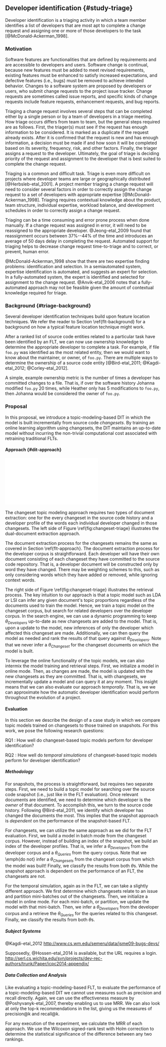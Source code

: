 ## Developer identification {#study-triage}

Developer identification is a triaging activity in which a team member
identifies a list of developers that are most apt to complete a change request
and assigning one or more of those developers to the task
[@McDonald-Ackerman_1998].

### Motivation

Software features are functionalities that are defined by requirements and are
accessible to developers and users. Software change is continual, because new
features must be added to meet revised requirements, existing features must be
enhanced to satisfy increased expectations, and defective features (i.e., bugs)
must be removed to achieve intended behavior. Changes to a software system are
proposed by developers or users, who submit change requests to the project
issue tracker. Change requests are sometimes called issue reports, and specific
kinds of change requests include feature requests, enhancement requests, and
bug reports.

Triaging a change request involves several steps that can be completed either
by a single person or by a team of developers in a triage meeting. How triage
occurs differs from team to team, but the general steps required are as
follows. First, the triager(s) must see if the request has enough information
to be considered. It is marked as a duplicate if the request already exists.
After it is confirmed that the request is new and has enough information, a
decision must be made if and how soon it will be completed based on its
severity, frequency, risk, and other factors. Finally, the triager assigns a
request to the developer. Ultimately, the goal of triage is deciding priority
of the request and assignment to the developer that is best suited to complete
the change request.

Triaging is a common and difficult task. Triage is even more difficult on
projects where developer teams are large or geographically distributed
[@Herbsleb-etal_2001]. A project member triaging a change request will need to
consider several factors in order to correctly assign the change request to a
set of developers with appropriate expertise [@McDonald-Ackerman_1998].
Triaging requires contextual knowledge about the product, team structure,
individual expertise, workload balance, and development schedules in order to
correctly assign a change request.

Triaging can be a time consuming and error prone process when done manually. If
a change request was assigned in error, it will need to be reassigned to the
appropriate developer. @Jeong-etal_2009 found that reassignment occurs between
37%--44% of the time and introduces an average of 50 days delay in completing
the request. Automated support for triaging helps to decrease change request
time-to-triage and to correct, or prevent, human error.

@McDonald-Ackerman_1998 show that there are two expertise finding problems:
identification and selection. In a semiautomated system, expertise
identification is automated, and suggests an expert for selection. In a
fully-automated system, the expert is identified and selected for assignment to
the change request. @Anvik-etal_2006 notes that a fully-automated approach may
not be feasible given the amount of contextual knowledge required for triage.

### Background {#triage-background}

Several developer identification techniques build upon feature location
techniques. We refer the reader to Section \ref{flt-background} for a
background on how a typical feature location technique might work.

After a ranked list of source code entities related to a particular task have
been identified by an FLT, we can now use ownership knowledge to determine the
appropriate developer to complete a task. For example, if file `foo.py` was
identified as the most related entity, then we would want to know about the
maintainer, or owner, of `foo.py`. There are multiple ways to determine the
ownership of a source code entity [@Bird-etal_2011; @Kagdi-etal_2012;
@Corley-etal_2012].

A simple, example ownership metric is the number of times a developer has
committed changes to a file. That is, if over the software history Johanna
modified `foo.py` 20 times, while Heather only has 5 modifications to `foo.py`,
then Johanna would be considered the owner of `foo.py`.

### Proposal

In this proposal, we introduce a topic-modeling-based DIT in which the model is
built incrementally from source code *changesets*. By training an online
learning algorithm using changesets, the DIT maintains an up-to-date model
without incurring the non-trivial computational cost associated with retraining
traditional FLTs.

#### Approach {#dit-approach}

![Developer identification using changesets\label{fig:changeset-triage}](figures/changeset-triage.pdf)

The changeset topic modeling approach requires two types of document
extraction: one for the every changeset in the source code history and a
developer profile of the words each individual developer changed in those
changesets. The left side of Figure \ref{fig:changeset-triage} illustrates the
dual-document extraction approach.

The document extraction process for the changesets remains the same as covered
in Section \ref{flt-approach}. The document extraction process for the
developer corpus is straightforward. Each developer will have their own
document consisting of each changeset they have committed to the source code
repository. That is, a developer document will be constructed only by word they
have changed. There may be weighting schemes to this, such as only considering
words which they have added or removed, while ignoring context words.

The right side of Figure \ref{fig:changeset-triage} illustrates the retrieval
process. The key intuition to our approach is that a topic model such as LDA or
LSI can infer any given document's topic proportions regardless of the
documents used to train the model. Hence, we train a topic model on the
changeset corpus, but search for related developers over the developer corpus.
In the search engine, we can use a dynamic programming to keep
$\theta_{Developers}$ up-to-date as new changesets are added to the model. That
is, upon a update to the model, new inferences of only the developer which
affected this changeset are made. Additionally, we can then query the model as
needed and rank the results of that query against $\theta_{Developers}$. Note
that we never infer a $\theta_{Changeset}$ for the changeset documents on which
the model is built.

To leverage the online functionality of the topic models, we can also intermix
the model training and retrieval steps. First, we initialize a model in online
mode. Then, as changes are made, the model is updated with the new changesets
as they are committed. That is, with changesets, we incrementally update a
model and can query it at any moment. This insight means that we can also
evaluate our approach *temporally*. That is, we we can approximate how the
automatic developer identification would perform throughout the evolution of a
project.

#### Evaluation

In this section we describe the design of a case study in which we
compare topic models trained on changesets to those trained on snapshots.
For this work, we pose the following research questions:

RQ1
:   How well do changeset-based topic models perform for developer
identification?

RQ2
:   How well do *temporal simulations* of changeset-based topic models perform
for developer identification?

##### Methodology

For snapshots, the process is straightforward, but requires two separate steps.
First, we need to build a topic model for searching over the source code
snapshot (i.e., just like in the FLT evaluation). Once relevant documents are
identified, we need to determine which developer is the *owner* of that
document. To accomplish this, we turn to the source code history. Following
@Bird-etal_2011, we identify which developer has changed the documents the
most. This implies that the snapshot approach is *dependent* on the performance
of the snapshot-based FLT.

For changesets, we can utilize the same approach as we did for the FLT
evaluation. First, we build a model in batch mode from the changeset corpus.
However, instead of building an index of the snapshot, we build an index of the
developer profiles. That is, we infer a $\theta_{Developers}$ from the
developer corpus and a $\theta_{Queries}$ from the query corpus. Note that we
\emph{do not} infer a $\theta_{Changesets}$ from the changeset corpus from
which the model was built! Finally, we classify the results from both
$\theta$s. While the snapshot approach is dependent on the performance of an
FLT, the changesets are not.

For the temporal simulation, again as in the FLT, we can take a slightly
different approach. We first determine which changesets relate to an issue and
partition mini-batches out of the changesets. Then, we initialize a model in
online mode. For each mini-batch, or partition, we update the model with that
mini-batch. Then, we infer a $\theta_{Developers}$ from the developer corpus
and a retrieve the $\theta_{Queries}$ for the queries related to this
changeset. Finally, we classify the results from both $\theta$s.


##### Subject Systems

@Kagdi-etal_2012
<http://www.cs.wm.edu/semeru/data/jsme09-bugs-devs/>

Supposedly, @Hossen-etal_2014 is available, but the URL requires a login.
<http://serl.cs.wichita.edu/svn/projects/dev-rec-authors/trunk/Paper/icpc2014-appendix/>

##### Data Collection and Analysis

Like evaluating a topic-modeling-based FLT, to evaluate the performance of a
topic-modeling-based DIT we cannot use measures such as precision and recall
directly. Again, we can use the effectiveness measure by @Poshyvanyk-etal_2007,
thereby enabling us to use MRR. We can also look at only the top-k
recommendations in the list, giving us the measures of precision@k and
recall@k.

For any execution of the experiment, we calculate the MRR of each approach.
We use the Wilcoxon signed-rank test with Holm correction to determine
the statistical significance of the difference between any two rankings.


